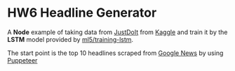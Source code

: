 # HW6 Headline Generator

A **Node** example of taking data from [JustDoIt](https://www.kaggle.com/eliasdabbas/5000-justdoit-tweets-dataset) from [Kaggle](www.kaggle.com) and train it by the **LSTM** model provided by [ml5/training-lstm](https://github.com/ml5js/training-lstm).

The start point is the top 10 headlines scraped from [Google News](https://news.google.com/?hl=en-US&gl=US&ceid=US:en) by using [Puppeteer](https://github.com/GoogleChrome/puppeteer)


